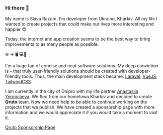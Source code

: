 ### Hi there 👋

My name is Slava Razum. I'm developer from Ukraine, Kharkiv. All my life I wanted to create projects that could make our lives more interesting and happier 😊

Today, the internet and app creation seems to be the best way to bring improvements to as many people as possible.

🌐 → 🖥️ 💻📱

I'm a huge fan of concise and neat software solutions.
My deep conviction is – that truly user-friendly solutions should be created with developer-friendly tools.
Thus, the main development stack became: [Laravel](https://laravel.com), [VueJS](https://vuejs.com), [TailwindCSS](https://tailwindcss.com).

I am currently in the city of Dnipro with my life partner [Anastasiia Yermolaeva](https://twitter.com/yermolaevan). We fled from our hometown Kharkiv and decided to create **Qruto** team. Now we need help to be able to continue working on the projects that we publish. We have created a sponsorship page with more information and we would appreciate it if you would take a moment to visit it.

[Qruto Sponsorship Page](https://github.com/sponsors/qruto)

<!---

Here are some ideas to get you started:

- 🔭 I’m currently working on ...
- 🌱 I’m currently learning ...
- 👯 I’m looking to collaborate on ...
- 🤔 I’m looking for help with ...
- 💬 Ask me about ...
- 📫 How to reach me: ...
- 😄 Pronouns: ...
- ⚡ Fun fact: ...
-->
